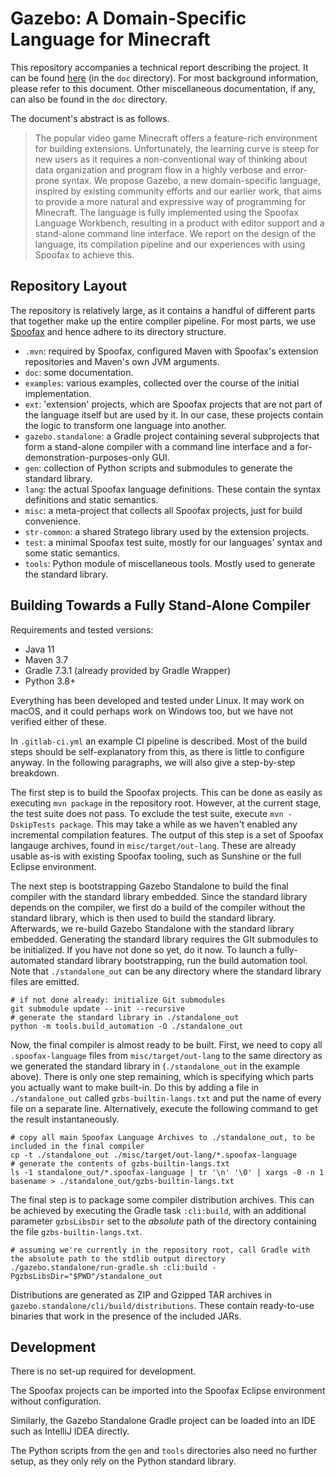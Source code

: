 # Gazebo: A Domain-Specific Language for Minecraft

This repository accompanies a technical report describing the project.
It can be found [here](./doc/tech-report.pdf) (in the `doc` directory).
For most background information, please refer to this document.
Other miscellaneous documentation, if any, can also be found in the `doc` directory.

The document's abstract is as follows.

> The popular video game Minecraft offers a feature-rich environment for building extensions.
> Unfortunately, the learning curve is steep for new users as it requires a non-conventional way of thinking about data organization and program flow in a highly verbose and error-prone syntax.
> We propose Gazebo, a new domain-specific language, inspired by existing community efforts and our earlier work, that aims to provide a more natural and expressive way of programming for Minecraft.
> The language is fully implemented using the Spoofax Language Workbench, resulting in a product with editor support and a stand-alone command line interface.
> We report on the design of the language, its compilation pipeline and our experiences with using Spoofax to achieve this.

## Repository Layout

The repository is relatively large, as it contains a handful of different parts that together make up the entire compiler pipeline.
For most parts, we use [Spoofax](https://www.spoofax.dev) and hence adhere to its directory structure.

- `.mvn`: required by Spoofax, configured Maven with Spoofax's extension repositories and Maven's own JVM arguments.
- `doc`: some documentation.
- `examples`: various examples, collected over the course of the initial implementation.
- `ext`: 'extension' projects, which are Spoofax projects that are not part of the language itself but are used by it.
  In our case, these projects contain the logic to transform one language into another.
- `gazebo.standalone`: a Gradle project containing several subprojects that form a stand-alone compiler with a command line interface and a for-demonstration-purposes-only GUI.
- `gen`: collection of Python scripts and submodules to generate the standard library.
- `lang`: the actual Spoofax language definitions. These contain the syntax definitions and static semantics.
- `misc`: a meta-project that collects all Spoofax projects, just for build convenience.
- `str-common`: a shared Stratego library used by the extension projects.
- `test`: a minimal Spoofax test suite, mostly for our languages' syntax and some static semantics.
- `tools`: Python module of miscellaneous tools. Mostly used to generate the standard library.

## Building Towards a Fully Stand-Alone Compiler

Requirements and tested versions:
- Java 11
- Maven 3.7
- Gradle 7.3.1 (already provided by Gradle Wrapper)
- Python 3.8+

Everything has been developed and tested under Linux.
It may work on macOS, and it could perhaps work on Windows too, but we have not verified either of these.

In `.gitlab-ci.yml` an example CI pipeline is described.
Most of the build steps should be self-explanatory from this, as there is little to configure anyway.
In the following paragraphs, we will also give a step-by-step breakdown.

The first step is to build the Spoofax projects.
This can be done as easily as executing `mvn package` in the repository root.
However, at the current stage, the test suite does not pass.
To exclude the test suite, execute `mvn -DskipTests package`.
This may take a while as we haven't enabled any incremental compilation features.
The output of this step is a set of Spoofax langauge archives, found in `misc/target/out-lang`.
These are already usable as-is with existing Spoofax tooling, such as Sunshine or the full Eclipse environment.

The next step is bootstrapping Gazebo Standalone to build the final compiler with the standard library embedded.
Since the standard library depends on the compiler, we first do a build of the compiler without the standard library, which is then used to build the standard library.
Afterwards, we re-build Gazebo Standalone with the standard library embedded.
Generating the standard library requires the GIt submodules to be initialized.
If you have not done so yet, do it now.
To launch a fully-automated standard library bootstrapping, run the build automation tool.
Note that `./standalone_out` can be any directory where the standard library files are emitted.

```shell
# if not done already: initialize Git submodules
git submodule update --init --recursive
# generate the standard library in ./standalone_out
python -m tools.build_automation -O ./standalone_out
```

Now, the final compiler is almost ready to be built.
First, we need to copy all `.spoofax-language` files from `misc/target/out-lang` to the same directory as we generated the standard library in (`./standalone_out` in the example above).
There is only one step remaining, which is specifying which parts you actually want to make built-in.
Do this by adding a file in `./standalone_out` called `gzbs-builtin-langs.txt` and put the name of every file on a separate line.
Alternatively, execute the following command to get the result instantaneously.

```shell
# copy all main Spoofax Language Archives to ./standalone_out, to be included in the final compiler
cp -t ./standalone_out ./misc/target/out-lang/*.spoofax-language
# generate the contents of gzbs-builtin-langs.txt
ls -1 standalone_out/*.spoofax-language | tr '\n' '\0' | xargs -0 -n 1 basename > ./standalone_out/gzbs-builtin-langs.txt
```

The final step is to package some compiler distribution archives.
This can be achieved by executing the Gradle task `:cli:build`, with an additional parameter `gzbsLibsDir` set to the
*absolute* path of the directory containing the file `gzbs-builtin-langs.txt`.

```shell
# assuming we're currently in the repository root, call Gradle with the absolute path to the stdlib output directory
./gazebo.standalone/run-gradle.sh :cli:build -PgzbsLibsDir="$PWD"/standalone_out
```

Distributions are generated as ZIP and Gzipped TAR archives in `gazebo.standalone/cli/build/distributions`.
These contain ready-to-use binaries that work in the presence of the included JARs.

## Development

There is no set-up required for development.

The Spoofax projects can be imported into the Spoofax Eclipse environment without configuration.

Similarly, the Gazebo Standalone Gradle project can be loaded into an IDE such as IntelliJ IDEA directly.

The Python scripts from the `gen` and `tools` directories also need no further setup, as they only rely on the Python standard library.
